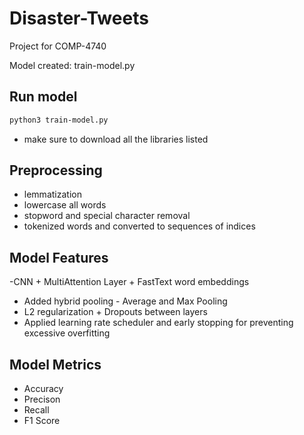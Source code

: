 # Disaster-Tweets
Project for COMP-4740

Model created: train-model.py

## Run model
```bash
python3 train-model.py
```

- make sure to download all the libraries listed

## Preprocessing
- lemmatization
- lowercase all words
- stopword and special character removal
- tokenized words and converted to sequences of indices

## Model Features
-CNN + MultiAttention Layer + FastText word embeddings
- Added hybrid pooling - Average and Max Pooling
- L2 regularization + Dropouts between layers
- Applied learning rate scheduler and early stopping for preventing excessive overfitting

## Model Metrics
- Accuracy
- Precison
- Recall
- F1 Score
